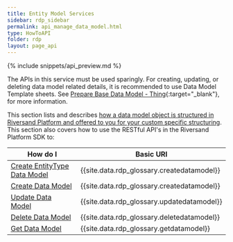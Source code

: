 ```yaml
---
title: Entity Model Services
sidebar: rdp_sidebar
permalink: api_manage_data_model.html
type: HowToAPI
folder: rdp
layout: page_api
---
```


{% include snippets/api_preview.md %}

The APIs in this service must be used sparingly. For creating, updating, or deleting data model related details, it is recommended to use Data Model Template sheets. See [Prepare Base Data Model - Thing](/{{site.data.rdp_links_version.APP}}/dm_govern_prep.html){:target="_blank"}, for more information.


This section lists and describes [how a data model object is structured in Riversand Platform and offered to you for your custom specific structuring](api_data_model_object_structure.html). This section also covers how to use the RESTful API's in the Riversand Platform SDK to:

| How do I | Basic URI |
|----------|-------------|
| [Create EntityType Data Model](api_create_entityType_data_model.html) | {{site.data.rdp_glossary.createdatamodel}} |
| [Create Data Model](api_create_data_model.html) | {{site.data.rdp_glossary.createdatamodel}} |
| [Update Data Model](api_update_data_model.html) | {{site.data.rdp_glossary.updatedatamodel}} |
| [Delete Data Model](api_delete_data_model.html)| {{site.data.rdp_glossary.deletedatamodel}} |
| [Get Data Model](api_get_data_model.html)| {{site.data.rdp_glossary.getdatamodel}} |